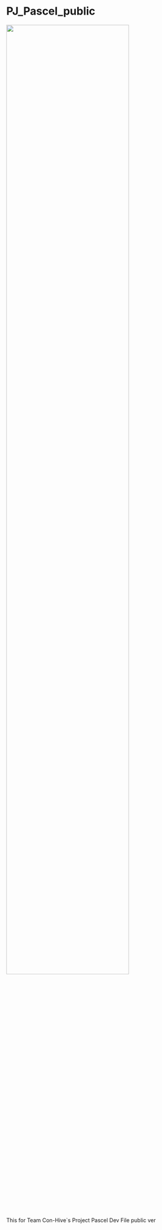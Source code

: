 # PJ_Pascel_public
<img width="80%" src="https://github.com/firstcoding17/PJ_Pascel_public/assets/39446151/6c87d379-c03b-4050-98fe-00c699db6739"/>


This for Team Con-Hive`s Project Pascel Dev File public ver
